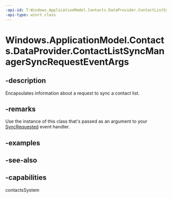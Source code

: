 ```yaml
---
-api-id: T:Windows.ApplicationModel.Contacts.DataProvider.ContactListSyncManagerSyncRequestEventArgs
-api-type: winrt class
---
```


<!-- Class syntax.
public class ContactListSyncManagerSyncRequestEventArgs : Windows.ApplicationModel.Contacts.DataProvider.IContactListSyncManagerSyncRequestEventArgs
-->

# Windows.ApplicationModel.Contacts.DataProvider.ContactListSyncManagerSyncRequestEventArgs

## -description
Encapsulates information about a request to sync a contact list.

## -remarks
Use the instance of this class that's passed as an argument to your [SyncRequested](contactdataproviderconnection_syncrequested.md) event handler.

## -examples

## -see-also

## -capabilities
contactsSystem
